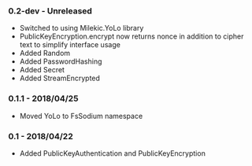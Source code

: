 ### 0.2-dev - Unreleased
* Switched to using Milekic.YoLo library
* PublicKeyEncryption.encrypt now returns nonce in addition to cipher text to simplify interface usage
* Added Random
* Added PasswordHashing
* Added Secret
* Added StreamEncrypted

### 0.1.1 - 2018/04/25
* Moved YoLo to FsSodium namespace

### 0.1 - 2018/04/22
* Added PublicKeyAuthentication and PublicKeyEncryption
